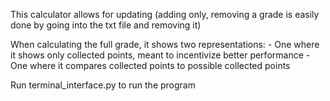 This calculator allows for updating
(adding only, removing a grade is easily done by going into the txt file and removing it)

When calculating the full grade, it shows two representations:
    - One where it shows only collected points, meant to incentivize better performance
    - One where it compares collected points to possible collected points

Run terminal_interface.py to run the program